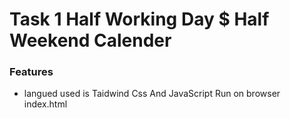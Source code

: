 # Task 1 Half Working Day $ Half Weekend Calender


### Features

- langued used is Taidwind Css And JavaScript 
Run on browser index.html
